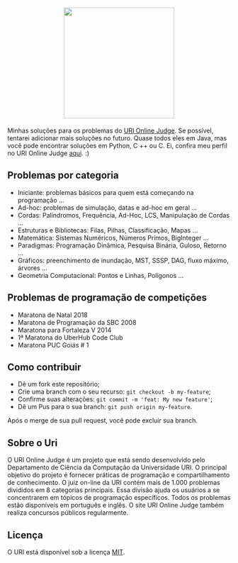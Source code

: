 <h1 align="center">
    <img src="https://i.imgur.com/FNA27pn.png" width="250px" />
</h1>

Minhas soluções para os problemas do [URI Online Judge]. Se possível, tentarei adicionar mais soluções no futuro.
Quase todos eles em Java, mas você pode encontrar soluções em Python, C ++ ou C. Ei, confira meu perfil no URI Online Judge [aqui]. :)

## Problemas por categoria

- Iniciante: problemas básicos para quem está começando na programação ...
- Ad-hoc: problemas de simulação, datas e ad-hoc em geral ...
- Cordas: Palíndromos, Frequência, Ad-Hoc, LCS, Manipulação de Cordas ...
- Estruturas e Bibliotecas: Filas, Pilhas, Classificação, Mapas ...
- Matemática: Sistemas Numéricos, Números Primos, BigInteger ...
- Paradigmas: Programação Dinâmica, Pesquisa Binária, Guloso, Retorno ...
- Gráficos: preenchimento de inundação, MST, SSSP, DAG, fluxo máximo, árvores ...
- Geometria Computacional: Pontos e Linhas, Polígonos ...
  
## Problemas de programação de competições

- Maratona de Natal 2018
- Maratona de Programação da SBC 2008
- Maratona para Fortaleza V 2014
- 1ª Maratona do UberHub Code Club
- Maratona PUC Goiás # 1

## Como contribuir

- Dê um fork este repositório;
- Crie uma branch com o seu recurso: `git checkout -b my-feature`;
- Confirme suas alterações: `git commit -m 'feat: My new feature'`;
- Dê um Pus para o sua branch: `git push origin my-feature`.

Após o merge de sua pull request, você pode excluir sua branch.

## Sobre o Uri

O URI Online Judge é um projeto que está sendo desenvolvido pelo Departamento de Ciência da Computação da Universidade URI.
O principal objetivo do projeto é fornecer práticas de programação e compartilhamento de conhecimento.
O juiz on-line da URI contém mais de 1.000 problemas divididos em 8 categorias principais.
Essa divisão ajuda os usuários a se concentrarem em tópicos de programação específicos.
Todos os problemas estão disponíveis em português e inglês.
O site URI Online Judge também realiza concursos públicos regularmente.

## Licença

O URI está disponível sob a licença [MIT].

[URI Online Judge]: https://www.urionlinejudge.com.br/
[aqui]: https://www.urionlinejudge.com.br/judge/pt/profile/383035
[MIT]: https://opensource.org/licenses/mit-license.php
